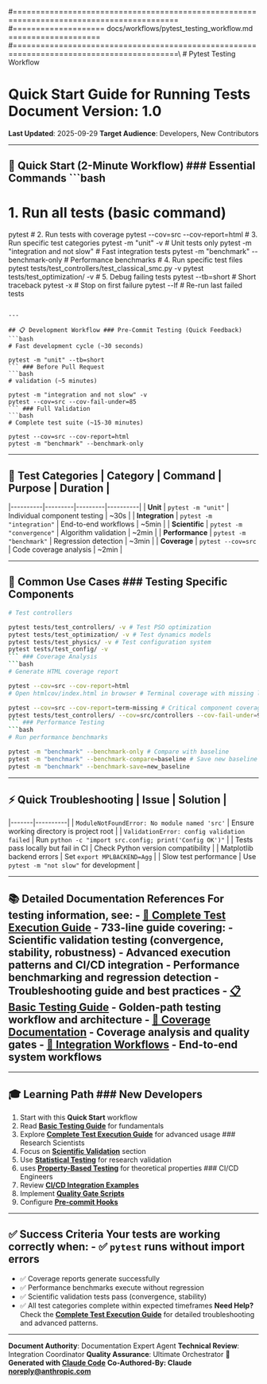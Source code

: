 #==========================================================================================\
#==================== docs/workflows/pytest_testing_workflow.md ====================\
#==========================================================================================\ # Pytest Testing Workflow
# Quick Start Guide for Running Tests **Document Version**: 1.0

**Last Updated**: 2025-09-29
**Target Audience**: Developers, New Contributors

---

## 🚀 Quick Start (2-Minute Workflow) ### Essential Commands ```bash

# 1. Run all tests (basic command)

pytest # 2. Run tests with coverage
pytest --cov=src --cov-report=html # 3. Run specific test categories
pytest -m "unit" -v # Unit tests only
pytest -m "integration and not slow" # Fast integration tests
pytest -m "benchmark" --benchmark-only # Performance benchmarks # 4. Run specific test files
pytest tests/test_controllers/test_classical_smc.py -v
pytest tests/test_optimization/ -v # 5. Debug failing tests
pytest --tb=short # Short traceback
pytest -x # Stop on first failure
pytest --lf # Re-run last failed tests
```

---

## 📋 Development Workflow ### Pre-Commit Testing (Quick Feedback)
```bash
# Fast development cycle (~30 seconds)

pytest -m "unit" --tb=short
``` ### Before Pull Request
```bash
# validation (~5 minutes)

pytest -m "integration and not slow" -v
pytest --cov=src --cov-fail-under=85
``` ### Full Validation
```bash
# Complete test suite (~15-30 minutes)

pytest --cov=src --cov-report=html
pytest -m "benchmark" --benchmark-only
```

---

## 🎯 Test Categories | Category | Command | Purpose | Duration |
|----------|---------|---------|----------|
| **Unit** | `pytest -m "unit"` | Individual component testing | ~30s |
| **Integration** | `pytest -m "integration"` | End-to-end workflows | ~5min |
| **Scientific** | `pytest -m "convergence"` | Algorithm validation | ~2min |
| **Performance** | `pytest -m "benchmark"` | Regression detection | ~3min |
| **Coverage** | `pytest --cov=src` | Code coverage analysis | ~2min |

---

## 🔧 Common Use Cases ### Testing Specific Components
```bash
# Test controllers

pytest tests/test_controllers/ -v # Test PSO optimization
pytest tests/test_optimization/ -v # Test dynamics models
pytest tests/test_physics/ -v # Test configuration system
pytest tests/test_config/ -v
``` ### Coverage Analysis
```bash
# Generate HTML coverage report

pytest --cov=src --cov-report=html
# Open htmlcov/index.html in browser # Terminal coverage with missing lines

pytest --cov=src --cov-report=term-missing # Critical component coverage (must be ≥95%)
pytest tests/test_controllers/ --cov=src/controllers --cov-fail-under=95
``` ### Performance Testing
```bash
# Run performance benchmarks

pytest -m "benchmark" --benchmark-only # Compare with baseline
pytest -m "benchmark" --benchmark-compare=baseline # Save new baseline
pytest -m "benchmark" --benchmark-save=new_baseline
```

---

## ⚡ Quick Troubleshooting | Issue | Solution |
|-------|----------|
| `ModuleNotFoundError: No module named 'src'` | Ensure working directory is project root |
| `ValidationError: config validation failed` | Run `python -c "import src.config; print('Config OK')"` |
| Tests pass locally but fail in CI | Check Python version compatibility |
| Matplotlib backend errors | Set `export MPLBACKEND=Agg` |
| Slow test performance | Use `pytest -m "not slow"` for development |

---

## 📚 Detailed Documentation References For testing information, see: - **[📖 Complete Test Execution Guide](../test_execution_guide.md)** - 733-line guide covering: - Scientific validation testing (convergence, stability, robustness) - Advanced execution patterns and CI/CD integration - Performance benchmarking and regression detection - Troubleshooting guide and best practices - **[📋 Basic Testing Guide](../TESTING.md)** - Golden-path testing workflow and architecture - **[🔧 Coverage Documentation](../testing/)** - Coverage analysis and quality gates - **[🚀 Integration Workflows](./complete_integration_guide.md)** - End-to-end system workflows

---

## 🎓 Learning Path ### New Developers
1. Start with this **Quick Start** workflow
2. Read **[Basic Testing Guide](../TESTING.md)** for fundamentals
3. Explore **[Complete Test Execution Guide](../test_execution_guide.md)** for advanced usage ### Research Scientists
1. Focus on **[Scientific Validation](../test_execution_guide.md#scientific-validation-tests)** section
2. Use **[Statistical Testing](../test_execution_guide.md#statistical-validation-tests)** for research validation
3. uses **[Property-Based Testing](../test_execution_guide.md#property-based-testing)** for theoretical properties ### CI/CD Engineers
1. Review **[CI/CD Integration Examples](../test_execution_guide.md#cicd-integration-examples)**
2. Implement **[Quality Gate Scripts](../test_execution_guide.md#quality-gate-script)**
3. Configure **[Pre-commit Hooks](../test_execution_guide.md#pre-commit-hook-configuration)**

---

## ✅ Success Criteria **Your tests are working correctly when:** - ✅ `pytest` runs without import errors
- ✅ Coverage reports generate successfully
- ✅ Performance benchmarks execute without regression
- ✅ Scientific validation tests pass (convergence, stability)
- ✅ All test categories complete within expected timeframes **Need Help?** Check the **[Complete Test Execution Guide](../test_execution_execution_guide.md)** for detailed troubleshooting and advanced patterns.

---

**Document Authority**: Documentation Expert Agent
**Technical Review**: Integration Coordinator
**Quality Assurance**: Ultimate Orchestrator **🤖 Generated with [Claude Code](https://claude.ai/code)** **Co-Authored-By: Claude <noreply@anthropic.com>**
